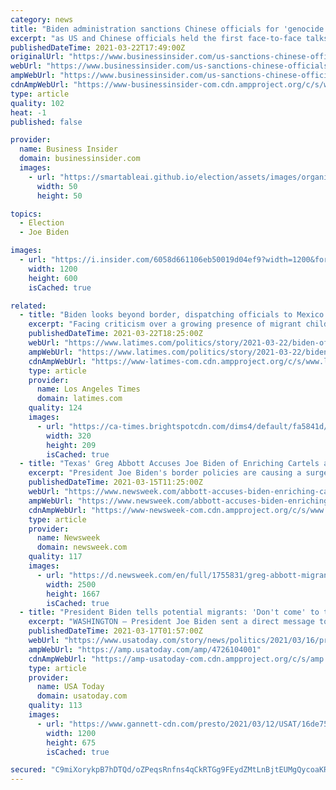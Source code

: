 ```yaml
---
category: news
title: "Biden administration sanctions Chinese officials for 'genocide' against Uighurs days after diplomatic spat in Alaska"
excerpt: "as US and Chinese officials held the first face-to-face talks under President Joe Biden. In his opening remarks at the meeting, Blinken said the US intended to use the talks to discuss its concerns regarding human rights abuses in Xinjiang, among other issues."
publishedDateTime: 2021-03-22T17:49:00Z
originalUrl: "https://www.businessinsider.com/us-sanctions-chinese-officials-for-genocide-against-uighurs-2021-3"
webUrl: "https://www.businessinsider.com/us-sanctions-chinese-officials-for-genocide-against-uighurs-2021-3"
ampWebUrl: "https://www.businessinsider.com/us-sanctions-chinese-officials-for-genocide-against-uighurs-2021-3?amp"
cdnAmpWebUrl: "https://www-businessinsider-com.cdn.ampproject.org/c/s/www.businessinsider.com/us-sanctions-chinese-officials-for-genocide-against-uighurs-2021-3?amp"
type: article
quality: 102
heat: -1
published: false

provider:
  name: Business Insider
  domain: businessinsider.com
  images:
    - url: "https://smartableai.github.io/election/assets/images/organizations/businessinsider.com-50x50.jpg"
      width: 50
      height: 50

topics:
  - Election
  - Joe Biden

images:
  - url: "https://i.insider.com/6058d661106eb50019d04ef9?width=1200&format=jpeg"
    width: 1200
    height: 600
    isCached: true

related:
  - title: "Biden looks beyond border, dispatching officials to Mexico and Guatemala"
    excerpt: "Facing criticism over a growing presence of migrant children at the U.S. southern border, President Biden on Monday dispatched a high-level team to Mexico and Central America to find what the administration is calling a “humane” solution to the ..."
    publishedDateTime: 2021-03-22T18:25:00Z
    webUrl: "https://www.latimes.com/politics/story/2021-03-22/biden-officials-immigration-mexico-guatemala"
    ampWebUrl: "https://www.latimes.com/politics/story/2021-03-22/biden-officials-immigration-mexico-guatemala?_amp=true"
    cdnAmpWebUrl: "https://www-latimes-com.cdn.ampproject.org/c/s/www.latimes.com/politics/story/2021-03-22/biden-officials-immigration-mexico-guatemala?_amp=true"
    type: article
    provider:
      name: Los Angeles Times
      domain: latimes.com
    quality: 124
    images:
      - url: "https://ca-times.brightspotcdn.com/dims4/default/fa5841d/2147483647/strip/true/crop/6720x4389+0+46/resize/320x209!/quality/90/?url=https%3A%2F%2Fcalifornia-times-brightspot.s3.amazonaws.com%2F67%2Ffc%2Fdb8c9187455eb8704beb396f4a23%2Fla-photos-1staff-735197-na-mcallen-border-stories-10-cmc.jpg"
        width: 320
        height: 209
        isCached: true
  - title: "Texas' Greg Abbott Accuses Joe Biden of Enriching Cartels as 4,200 Border Kids Detained"
    excerpt: "President Joe Biden's border policies are causing a surge in illegal immigration into the United States and \"enriching and empowering\" drug cartels in Mexico who profit from smuggling migrants, Texas Governor Greg Abbott warned on Sunday. His comments came ..."
    publishedDateTime: 2021-03-15T11:25:00Z
    webUrl: "https://www.newsweek.com/abbott-accuses-biden-enriching-cartels-4-2k-border-kids-detained-1576114"
    ampWebUrl: "https://www.newsweek.com/abbott-accuses-biden-enriching-cartels-4-2k-border-kids-detained-1576114?amp=1"
    cdnAmpWebUrl: "https://www-newsweek-com.cdn.ampproject.org/c/s/www.newsweek.com/abbott-accuses-biden-enriching-cartels-4-2k-border-kids-detained-1576114?amp=1"
    type: article
    provider:
      name: Newsweek
      domain: newsweek.com
    quality: 117
    images:
      - url: "https://d.newsweek.com/en/full/1755831/greg-abbott-migrants.jpg"
        width: 2500
        height: 1667
        isCached: true
  - title: "President Biden tells potential migrants: 'Don't come' to the US amid surge at southern border"
    excerpt: "WASHINGTON — President Joe Biden sent a direct message to potential migrants hoping to enter the United States: \"Don't come.\" His message comes as the administration is dealing with a surge of unaccompanied minors at the U.S.-Mexico border and criticism ..."
    publishedDateTime: 2021-03-17T01:57:00Z
    webUrl: "https://www.usatoday.com/story/news/politics/2021/03/16/president-joe-biden-migrants-border-surge-unaccompanied-minors/4726104001/"
    ampWebUrl: "https://amp.usatoday.com/amp/4726104001"
    cdnAmpWebUrl: "https://amp-usatoday-com.cdn.ampproject.org/c/s/amp.usatoday.com/amp/4726104001"
    type: article
    provider:
      name: USA Today
      domain: usatoday.com
    quality: 113
    images:
      - url: "https://www.gannett-cdn.com/presto/2021/03/12/USAT/16de7515-7d64-427b-995f-372f068eca9f-AP21071052665404.jpg?auto=webp&crop=5999,3374,x0,y0&format=pjpg&width=1200"
        width: 1200
        height: 675
        isCached: true

secured: "C9miXorykpB7hDTQd/oZPeqsRnfns4qCkRTGg9FEydZMtLnBjtEUMgQycoaKRa2ZkVDNlrHShvARlhRD97mplLxsvcbTITHWoZY/znBlTbAy2oteI9uY4oKNjFd6uHUEBRY9+80563A7nYRjD43rMcPbVfLILKl2sewXTib4KfRhAIzXXj3FZuvNkbcLC2seSy+V0Dd6J7ZiU3xkztW46ulraMTBBinQbmqcoDfbNBKEIw4FgZKkUq3yJJDzKJ/GDpOdR5mv+FHIh/Z2ze2eC6XaCwjfKryDLFUM6yi4VkoxQzB6NawsmpmV3GeB/rD4tduOcC4Ru9Pxbd0X7VsTp5zNUAxUmaqCx7EGuS8cUVQ=;h+czovBc2n8km+H6hpyR7g=="
---
```


